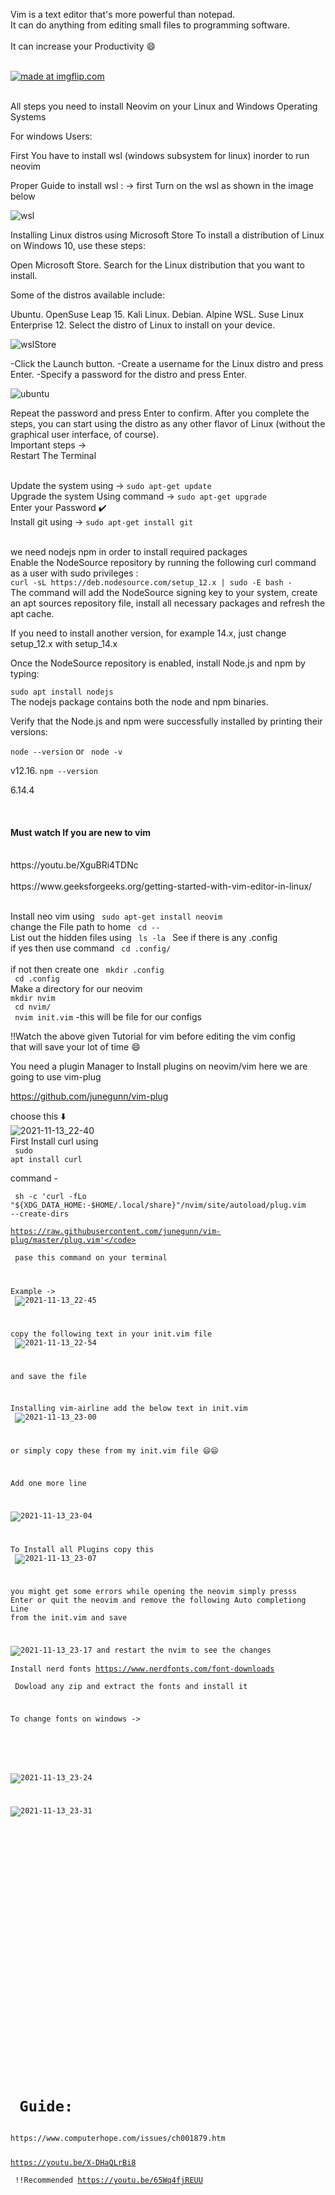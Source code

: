 
Vim is a text editor that's more powerful than notepad. 
<br>
It can do anything from editing small files to programming software. 
<br> <br>
It can increase your Productivity 😄

<br>
<div>
<a href="https://imgflip.com/i/5u1uh9"><img src="https://i.imgflip.com/5u1uh9.jpg" title="made at imgflip.com"/></a><div><a href="https://imgflip.com/memegenerator"></a></div>

<br>


All steps you need to install Neovim on your Linux and Windows Operating Systems

For windows Users:

First You have to install wsl (windows subsystem for linux) inorder to run neovim 

Proper Guide to install wsl  : 
-> first Turn on the  wsl as shown in the image below

![wsl](https://user-images.githubusercontent.com/86479387/141649129-95885ed6-e9bd-46e2-b05f-f140d32b6086.png)

Installing Linux distros using Microsoft Store
To install a distribution of Linux on Windows 10, use these steps:

Open Microsoft Store.
Search for the Linux distribution that you want to install.

Some of the distros available include:

Ubuntu.
OpenSuse Leap 15.
Kali Linux.
Debian.
Alpine WSL.
Suse Linux Enterprise 12.
Select the distro of Linux to install on your device.


![wslStore](https://user-images.githubusercontent.com/86479387/141649593-279ffe94-48ad-48ad-80e6-9af549d326e5.png)

-Click the Launch button.
-Create a username for the Linux distro and press Enter.
-Specify a password for the distro and press Enter.


![ubuntu](https://user-images.githubusercontent.com/86479387/141649882-119d7de8-a884-43e1-a308-998adba28cf0.png)


Repeat the password and press Enter to confirm.
After you complete the steps, you can start using the distro as any other flavor of Linux (without the graphical user interface, of course).
<br>
Important steps -> 
<br>
Restart The Terminal 


<br>
Update the system using -> <code>sudo apt-get update</code> 
<br>
Upgrade the system Using command -> <code>sudo apt-get upgrade</code>
<br>
Enter your Password ✔️
<br>
Install git using -> <code>sudo apt-get install git</code>

<p > <br>we need nodejs  npm in order to install required packages 
 <br> 
  Enable the NodeSource repository by running the following curl command as a user with sudo privileges :
<br>
  <code>curl -sL https://deb.nodesource.com/setup_12.x | sudo -E bash -</code>
<br>
The command will add the NodeSource signing key to your system, create an apt sources repository file, install all necessary packages and refresh the apt cache.

If you need to install another version, for example 14.x, just change setup_12.x with setup_14.x

Once the NodeSource repository is enabled, install Node.js and npm by typing:

  <code>sudo apt install nodejs</code>
<br>
The nodejs package contains both the node and npm binaries.

Verify that the Node.js and npm were successfully installed by printing their versions:

  <code>node --version</code> or <code> node -v</code>

v12.16.
  <code>npm --version</code>

6.14.4

  
  <br></p>
   <h4> Must watch If you are new to vim </h4>
 <br>
 https://youtu.be/XguBRi4TDNc
 <br>
 <br>
 https://www.geeksforgeeks.org/getting-started-with-vim-editor-in-linux/
 <br>
 
  <br> 
  
  <p> Install neo vim using <code> sudo apt-get install neovim</code>
 <br> change the File path to home  <code > cd -- </code>
 <br> List out the hidden files using <code> ls -la </code>
 See if there is any .config  <br>if yes  then use command <code> cd .config/ </code></br>  <br>if not  
 then create  one <code> mkdir .config</code> <br>
 <code> cd .config </code> <br>
 Make a directory for our neovim <br>
 <code>mkdir nvim</code> <br>
 <code> cd nvim/</code>
 <br>
 <code> nvim init.vim</code>
 -this will be file for our configs 
 
 !!Watch the above given Tutorial for vim before editing the vim config <br>
 that will save your lot of time 😄
 
 <div> <p> You need a plugin Manager to Install plugins on neovim/vim
 here we are going to use  vim-plug 
 
 https://github.com/junegunn/vim-plug 
 
 choose this ⬇️<br>
 ![2021-11-13_22-40](https://user-images.githubusercontent.com/86479387/141652714-3a2b7816-e447-473a-9d43-dbc6e5164af5.png)
<br>
 First Install curl using 
 <br><code> sudo apt install curl</code>
 
 
 command -
 <br>
 
 
 <code> sh -c 'curl -fLo "${XDG_DATA_HOME:-$HOME/.local/share}"/nvim/site/autoload/plug.vim --create-dirs \
 https://raw.githubusercontent.com/junegunn/vim-plug/master/plug.vim'</code>
 <br>
 pase this command on your terminal 
 <br>
 
 Example -> 
<br> 
 ![2021-11-13_22-45](https://user-images.githubusercontent.com/86479387/141652887-e2463098-5af4-4927-81eb-65c32796dfa9.png)
<br>

 copy the following text in your init.vim file 
 <br> 
 ![2021-11-13_22-54](https://user-images.githubusercontent.com/86479387/141653217-66a327ba-28ff-4af2-becc-53b68851c6c5.png)
 
 and save the file <br>
 
 Installing vim-airline
 add the below text in init.vim
 <br>
 ![2021-11-13_23-00](https://user-images.githubusercontent.com/86479387/141653378-c9e95b20-90b0-4c74-869d-8287e4462596.png)
 
 or simply copy these from my init.vim file 😄😄<br>
 
Add one more line <br>
 
 ![2021-11-13_23-04](https://user-images.githubusercontent.com/86479387/141653470-991cee54-5a99-4c01-8e5b-6f33626e6437.png)
 
 To Install all Plugins 
 copy this 
 <br>
 ![2021-11-13_23-07](https://user-images.githubusercontent.com/86479387/141653675-2cc8e038-0adb-492d-94a3-6c278e2c46a1.png)
<br>
 
 you might get some errors while opening the neovim 
 simply presss Enter or quit the neovim and remove the following Auto completiong Line
  from the init.vim and save <br>

 ![2021-11-13_23-17](https://user-images.githubusercontent.com/86479387/141653861-7e01f87d-7032-4cc2-95c2-9736c4a9fc0e.png)
 and restart the nvim to see the changes 
 <br>
 Install nerd fonts 
 https://www.nerdfonts.com/font-downloads <br>
 Dowload any zip and extract the fonts and install it 
 <br>
 
 To change fonts on windows ->
 
 <br>
 
 ![2021-11-13_23-24](https://user-images.githubusercontent.com/86479387/141654087-aa7cbfc8-92ef-4094-a51f-752639052ebb.png)
 



 
 
 
 ![2021-11-13_23-31](https://user-images.githubusercontent.com/86479387/141654325-0fd443b1-e401-4954-b274-5a42950073f2.png)



<br>
 
 
 
<br>
 
 <br>

 <br>

 <br>
 
 
 <br>
 
 
 
 <br>
 
 <br> 
 
 

</p>



  <h1> Guide: </h1>
https://www.computerhope.com/issues/ch001879.htm

https://youtu.be/X-DHaQLrBi8 
<br>
 !!Recommended 
 https://youtu.be/65Wq4fjREUU
 


